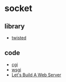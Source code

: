 ﻿# socket

## library

- [twisted](https://github.com/gaoxinge/network/tree/master/socket/library/twisted)

## code

- [cgi](https://github.com/gaoxinge/network/tree/master/socket/code/cgi)
- [wsgi](https://github.com/gaoxinge/network/tree/master/socket/code/wsgi)
- [Let's Build A Web Server](https://github.com/gaoxinge/network/tree/master/socket/code/Let's%20Build%20A%20Web%20Server)


